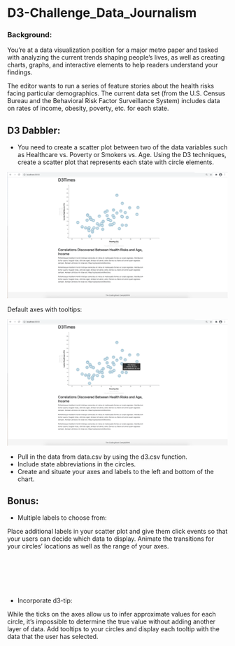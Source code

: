 # D3-Challenge_Data_Journalism

### Background:

You’re at a data visualization position for a major metro paper and tasked with analyzing the current trends shaping people’s lives, as well as creating charts, graphs, and interactive elements to help readers understand your findings.

The editor wants to run a series of feature stories about the health risks facing particular demographics. The current data set (from the U.S. Census Bureau and the Behavioral Risk Factor Surveillance System) includes data on rates of income, obesity, poverty, etc. for each state.

## D3 Dabbler:

* You need to create a scatter plot between two of the data variables such as Healthcare vs. Poverty or Smokers vs. Age.
Using the D3 techniques, create a scatter plot that represents each state with circle elements.

![](https://github.com/poonam-ux/D3-Challenge-census_data_visualization/blob/main/D3_data_journalism/Images/default_chart_sm.png)

Default axes with tooltips:

![](https://github.com/poonam-ux/D3-Challenge-census_data_visualization/blob/main/D3_data_journalism/Images/default_axes_with_tooltip_sm.png)

* Pull in the data from data.csv by using the d3.csv function. 
* Include state abbreviations in the circles.
* Create and situate your axes and labels to the left and bottom of the chart.

## Bonus:

* Multiple labels to choose from: 

Place additional labels in your scatter plot and give them click events so that your users can decide which data to display. Animate the transitions for your circles’ locations as well as the range of your axes.

![]()

![]()

![]()

* Incorporate d3-tip:

While the ticks on the axes allow us to infer approximate values for each circle, it’s impossible to determine the true value without adding another layer of data. Add tooltips to your circles and display each tooltip with the data that the user has selected.

![]()

![]()

